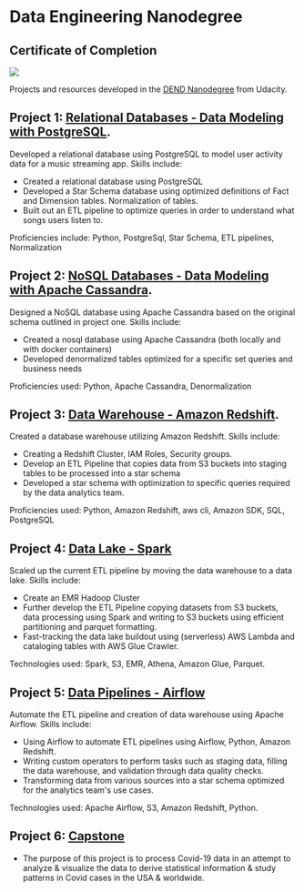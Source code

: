 # Data Engineering Nanodegree

## **Certificate of Completion**
![](Certificate.png)

Projects and resources developed in the [DEND Nanodegree](https://github.com/kfaheem/backpack/tree/dev/DataEngineerNanoDegree) from Udacity.

## Project 1: [**Relational Databases - Data Modeling with PostgreSQL**](https://github.com/kfaheem/backpack/tree/dev/DataEngineerNanoDegree/Project1-Postegres).
Developed a relational database using PostgreSQL to model user activity data for a music streaming app. Skills include:
* Created a relational database using PostgreSQL
* Developed a Star Schema database using optimized definitions of Fact and Dimension tables. Normalization of tables.
* Built out an ETL pipeline to optimize queries in order to understand what songs users listen to.

Proficiencies include: Python, PostgreSql, Star Schema, ETL pipelines, Normalization


## Project 2: [**NoSQL Databases - Data Modeling with Apache Cassandra**](https://github.com/kfaheem/backpack/tree/dev/DataEngineerNanoDegree/Project2-Cassandra).
Designed a NoSQL database using Apache Cassandra based on the original schema outlined in project one. Skills include:
* Created a nosql database using Apache Cassandra (both locally and with docker containers)
* Developed denormalized tables optimized for a specific set queries and business needs

Proficiencies used: Python, Apache Cassandra, Denormalization


## Project 3: [**Data Warehouse - Amazon Redshift**](https://github.com/kfaheem/backpack/tree/dev/DataEngineerNanoDegree/Project3-Redshift).
Created a database warehouse utilizing Amazon Redshift. Skills include:
* Creating a Redshift Cluster, IAM Roles, Security groups.
* Develop an ETL Pipeline that copies data from S3 buckets into staging tables to be processed into a star schema
* Developed a star schema with optimization to specific queries required by the data analytics team.

Proficiencies used: Python, Amazon Redshift, aws cli, Amazon SDK, SQL, PostgreSQL

## Project 4: [**Data Lake - Spark**](https://github.com/kfaheem/backpack/tree/dev/DataEngineerNanoDegree/Project4-spark)
Scaled up the current ETL pipeline by moving the data warehouse to a data lake. Skills include:
* Create an EMR Hadoop Cluster
* Further develop the ETL Pipeline copying datasets from S3 buckets, data processing using Spark and writing to S3 buckets using efficient partitioning and parquet formatting.
* Fast-tracking the data lake buildout using (serverless) AWS Lambda and cataloging tables with AWS Glue Crawler.

Technologies used: Spark, S3, EMR, Athena, Amazon Glue, Parquet.

## Project 5: [**Data Pipelines - Airflow**](https://github.com/kfaheem/backpack/tree/dev/DataEngineerNanoDegree/Project5-Airflow)
Automate the ETL pipeline and creation of data warehouse using Apache Airflow. Skills include:
* Using Airflow to automate ETL pipelines using Airflow, Python, Amazon Redshift.
* Writing custom operators to perform tasks such as staging data, filling the data warehouse, and validation through data quality checks.
* Transforming data from various sources into a star schema optimized for the analytics team's use cases.

Technologies used: Apache Airflow, S3, Amazon Redshift, Python.

## Project 6: [**Capstone**](https://github.com/kfaheem/backpack/tree/dev/DataEngineerNanoDegree/Capstone)
* The purpose of this project is to process Covid-19 data in an attempt to analyze & visualize the data to derive statistical information & study patterns in Covid cases in the USA & worldwide.

